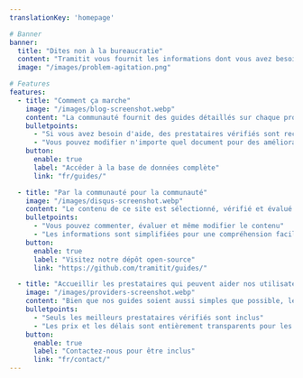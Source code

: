 ```yaml
---
translationKey: 'homepage'

# Banner
banner:
  title: "Dites non à la bureaucratie"
  content: "Tramitit vous fournit les informations dont vous avez besoin pour naviguer rapidement dans les procédures gouvernementales. Commencez par rechercher le formulaire que vous souhaitez ou naviguez dans nos sections en haut."
  image: "/images/problem-agitation.png"

# Features
features:
  - title: "Comment ça marche"
    image: "/images/blog-screenshot.webp"
    content: "La communauté fournit des guides détaillés sur chaque processus bureaucratique que vous pourriez rencontrer."
    bulletpoints:
      - "Si vous avez besoin d'aide, des prestataires vérifiés sont recommandés"
      - "Vous pouvez modifier n'importe quel document pour des améliorations"
    button:
      enable: true
      label: "Accéder à la base de données complète"
      link: "fr/guides/"

  - title: "Par la communauté pour la communauté"
    image: "/images/disqus-screenshot.webp"
    content: "Le contenu de ce site est sélectionné, vérifié et évalué par la communauté."
    bulletpoints:
      - "Vous pouvez commenter, évaluer et même modifier le contenu"
      - "Les informations sont simplifiées pour une compréhension facile"
    button:
      enable: true
      label: "Visitez notre dépôt open-source"
      link: "https://github.com/tramitit/guides/"

  - title: "Accueillir les prestataires qui peuvent aider nos utilisateurs"
    image: "/images/providers-screenshot.webp"
    content: "Bien que nos guides soient aussi simples que possible, les utilisateurs peuvent encore préférer déléguer des tâches à un prestataire sélectionné."
    bulletpoints:
      - "Seuls les meilleurs prestataires vérifiés sont inclus"
      - "Les prix et les délais sont entièrement transparents pour les utilisateurs"
    button:
      enable: true
      label: "Contactez-nous pour être inclus"
      link: "fr/contact/"
---
```

